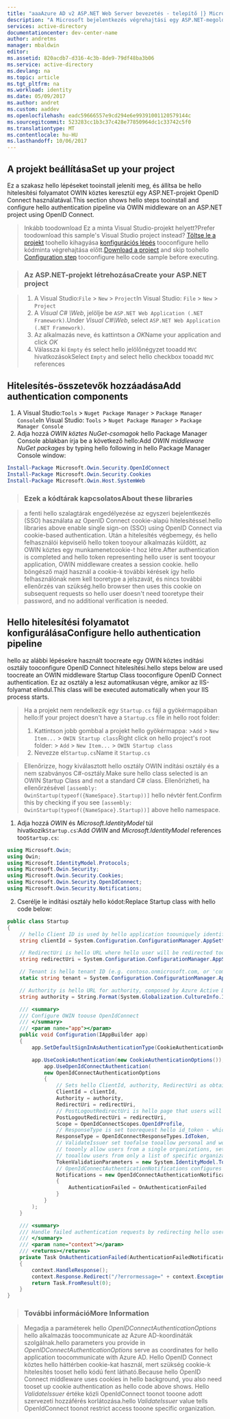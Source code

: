 ```yaml
---
title: "aaaAzure AD v2 ASP.NET Web Server bevezetés - telepítő |} Microsoft Docs"
description: "A Microsoft bejelentkezés végrehajtási egy ASP.NET-megoldás a hagyományos böngészőalapú webalkalmazás a szabványos OpenID Connect"
services: active-directory
documentationcenter: dev-center-name
author: andretms
manager: mbaldwin
editor: 
ms.assetid: 820acdb7-d316-4c3b-8de9-79df48ba3b06
ms.service: active-directory
ms.devlang: na
ms.topic: article
ms.tgt_pltfrm: na
ms.workload: identity
ms.date: 05/09/2017
ms.author: andret
ms.custom: aaddev
ms.openlocfilehash: eadc59666557e9cd294e6e99391001120579144c
ms.sourcegitcommit: 523283cc1b3c37c428e77850964dc1c33742c5f0
ms.translationtype: MT
ms.contentlocale: hu-HU
ms.lasthandoff: 10/06/2017
---
```

## <a name="set-up-your-project"></a><span data-ttu-id="773ec-103">A projekt beállítása</span><span class="sxs-lookup"><span data-stu-id="773ec-103">Set up your project</span></span>

<span data-ttu-id="773ec-104">Ez a szakasz hello lépéseket tooinstall jeleníti meg, és állítsa be hello hitelesítési folyamatot OWIN köztes keresztül egy ASP.NET-projekt OpenID Connect használatával.</span><span class="sxs-lookup"><span data-stu-id="773ec-104">This section shows hello steps tooinstall and configure hello authentication pipeline via OWIN middleware on an ASP.NET project using OpenID Connect.</span></span> 

> <span data-ttu-id="773ec-105">Inkább toodownload Ez a minta Visual Studio-projekt helyett?</span><span class="sxs-lookup"><span data-stu-id="773ec-105">Prefer toodownload this sample's Visual Studio project instead?</span></span> <span data-ttu-id="773ec-106">[Töltse le a projekt](https://github.com/AzureADQuickStarts/AppModelv2-WebApp-OpenIDConnect-DotNet/archive/master.zip) toohello kihagyása [konfigurációs lépés](#create-an-application-express) tooconfigure hello kódminta végrehajtása előtt.</span><span class="sxs-lookup"><span data-stu-id="773ec-106">[Download a project](https://github.com/AzureADQuickStarts/AppModelv2-WebApp-OpenIDConnect-DotNet/archive/master.zip) and skip toohello [Configuration step](#create-an-application-express) tooconfigure hello code sample before executing.</span></span>

<!--start-collapse-->
> ### <a name="create-your-aspnet-project"></a><span data-ttu-id="773ec-107">Az ASP.NET-projekt létrehozása</span><span class="sxs-lookup"><span data-stu-id="773ec-107">Create your ASP.NET project</span></span>

> 1. <span data-ttu-id="773ec-108">A Visual Studio:`File` > `New` > `Project`</span><span class="sxs-lookup"><span data-stu-id="773ec-108">In Visual Studio: `File` > `New` > `Project`</span></span><br/>
> 2. <span data-ttu-id="773ec-109">A *Visual C# \Web*, jelölje be `ASP.NET Web Application (.NET Framework)`.</span><span class="sxs-lookup"><span data-stu-id="773ec-109">Under *Visual C#\Web*, select `ASP.NET Web Application (.NET Framework)`.</span></span>
> 3. <span data-ttu-id="773ec-110">Az alkalmazás neve, és kattintson a *OK*</span><span class="sxs-lookup"><span data-stu-id="773ec-110">Name your application and click *OK*</span></span>
> 4. <span data-ttu-id="773ec-111">Válassza ki `Empty` és select hello jelölőnégyzet tooadd `MVC` hivatkozások</span><span class="sxs-lookup"><span data-stu-id="773ec-111">Select `Empty` and select hello checkbox tooadd `MVC` references</span></span>
<!--end-collapse-->

## <a name="add-authentication-components"></a><span data-ttu-id="773ec-112">Hitelesítés-összetevők hozzáadása</span><span class="sxs-lookup"><span data-stu-id="773ec-112">Add authentication components</span></span>

1. <span data-ttu-id="773ec-113">A Visual Studio:`Tools` > `Nuget Package Manager` > `Package Manager Console`</span><span class="sxs-lookup"><span data-stu-id="773ec-113">In Visual Studio: `Tools` > `Nuget Package Manager` > `Package Manager Console`</span></span>
2. <span data-ttu-id="773ec-114">Adja hozzá *OWIN köztes NuGet-csomagok* hello Package Manager Console ablakban írja be a következő hello:</span><span class="sxs-lookup"><span data-stu-id="773ec-114">Add *OWIN middleware NuGet packages* by typing hello following in hello Package Manager Console window:</span></span>

```powershell
Install-Package Microsoft.Owin.Security.OpenIdConnect
Install-Package Microsoft.Owin.Security.Cookies
Install-Package Microsoft.Owin.Host.SystemWeb
```

<!--start-collapse-->
> ### <a name="about-these-libraries"></a><span data-ttu-id="773ec-115">Ezek a kódtárak kapcsolatos</span><span class="sxs-lookup"><span data-stu-id="773ec-115">About these libraries</span></span>

><span data-ttu-id="773ec-116">a fenti hello szalagtárak engedélyezése az egyszeri bejelentkezés (SSO) használata az OpenID Connect cookie-alapú hitelesítéssel.</span><span class="sxs-lookup"><span data-stu-id="773ec-116">hello libraries above enable single sign-on (SSO) using OpenID Connect via cookie-based authentication.</span></span> <span data-ttu-id="773ec-117">Után a hitelesítés végbemegy, és hello felhasználói képviselő hello token tooyour alkalmazás küldött, az OWIN köztes egy munkamenetcookie-t hoz létre.</span><span class="sxs-lookup"><span data-stu-id="773ec-117">After authentication is completed and hello token representing hello user is sent tooyour application, OWIN middleware creates a session cookie.</span></span> <span data-ttu-id="773ec-118">hello böngésző majd használ a cookie-k további kérések így hello felhasználónak nem kell tooretype a jelszavát, és nincs további ellenőrzés van szükség.</span><span class="sxs-lookup"><span data-stu-id="773ec-118">hello browser then uses this cookie on subsequent requests so hello user doesn't need tooretype their password, and no additional verification is needed.</span></span>
<!--end-collapse-->

## <a name="configure-hello-authentication-pipeline"></a><span data-ttu-id="773ec-119">Hello hitelesítési folyamatot konfigurálása</span><span class="sxs-lookup"><span data-stu-id="773ec-119">Configure hello authentication pipeline</span></span>
<span data-ttu-id="773ec-120">hello az alábbi lépésekre használt toocreate egy OWIN köztes indítási osztály tooconfigure OpenID Connect hitelesítési.</span><span class="sxs-lookup"><span data-stu-id="773ec-120">hello steps below are used toocreate an OWIN middleware Startup Class tooconfigure OpenID Connect authentication.</span></span> <span data-ttu-id="773ec-121">Ez az osztály a lesz automatikusan végre, amikor az IIS-folyamat elindul.</span><span class="sxs-lookup"><span data-stu-id="773ec-121">This class will be executed automatically when your IIS process starts.</span></span>

> <span data-ttu-id="773ec-122">Ha a projekt nem rendelkezik egy `Startup.cs` fájl a gyökérmappában hello:</span><span class="sxs-lookup"><span data-stu-id="773ec-122">If your project doesn't have a `Startup.cs` file in hello root folder:</span></span><br/>
> 1. <span data-ttu-id="773ec-123">Kattintson jobb gombbal a projekt hello gyökérmappa: >`Add` > `New Item...` > `OWIN Startup class`</span><span class="sxs-lookup"><span data-stu-id="773ec-123">Right click on hello project's root folder: >  `Add` > `New Item...` > `OWIN Startup class`</span></span><br/>
> 2. <span data-ttu-id="773ec-124">Nevezze el`Startup.cs`</span><span class="sxs-lookup"><span data-stu-id="773ec-124">Name it `Startup.cs`</span></span>

> <span data-ttu-id="773ec-125">Ellenőrizze, hogy kiválasztott hello osztály OWIN indítási osztály és a nem szabványos C#-osztály.</span><span class="sxs-lookup"><span data-stu-id="773ec-125">Make sure hello class selected is an OWIN Startup Class and not a standard C# class.</span></span> <span data-ttu-id="773ec-126">Ellenőrizheti, ha ellenőrzésével `[assembly: OwinStartup(typeof({NameSpace}.Startup))]` hello névtér fent.</span><span class="sxs-lookup"><span data-stu-id="773ec-126">Confirm this by checking if you see `[assembly: OwinStartup(typeof({NameSpace}.Startup))]` above hello namespace.</span></span>


1. <span data-ttu-id="773ec-127">Adja hozzá *OWIN* és *Microsoft.IdentityModel* túl hivatkozik`Startup.cs`:</span><span class="sxs-lookup"><span data-stu-id="773ec-127">Add *OWIN* and *Microsoft.IdentityModel* references too`Startup.cs`:</span></span>

```csharp
using Microsoft.Owin;
using Owin;
using Microsoft.IdentityModel.Protocols;
using Microsoft.Owin.Security;
using Microsoft.Owin.Security.Cookies;
using Microsoft.Owin.Security.OpenIdConnect;
using Microsoft.Owin.Security.Notifications;
```
<!-- Workaround for Docs conversion bug -->
<ol start="2">
<li>
<span data-ttu-id="773ec-128">Cserélje le indítási osztály hello kódot:</span><span class="sxs-lookup"><span data-stu-id="773ec-128">Replace Startup class with hello code below:</span></span>
</li>
</ol>

```csharp
public class Startup
{        
    // hello Client ID is used by hello application toouniquely identify itself tooAzure AD.
    string clientId = System.Configuration.ConfigurationManager.AppSettings["ClientId"];

    // RedirectUri is hello URL where hello user will be redirected tooafter they sign in.
    string redirectUri = System.Configuration.ConfigurationManager.AppSettings["RedirectUri"];

    // Tenant is hello tenant ID (e.g. contoso.onmicrosoft.com, or 'common' for multi-tenant)
    static string tenant = System.Configuration.ConfigurationManager.AppSettings["Tenant"];

    // Authority is hello URL for authority, composed by Azure Active Directory v2 endpoint and hello tenant name (e.g. https://login.microsoftonline.com/contoso.onmicrosoft.com/v2.0)
    string authority = String.Format(System.Globalization.CultureInfo.InvariantCulture, System.Configuration.ConfigurationManager.AppSettings["Authority"], tenant);

    /// <summary>
    /// Configure OWIN toouse OpenIdConnect 
    /// </summary>
    /// <param name="app"></param>
    public void Configuration(IAppBuilder app)
    {
        app.SetDefaultSignInAsAuthenticationType(CookieAuthenticationDefaults.AuthenticationType);

        app.UseCookieAuthentication(new CookieAuthenticationOptions());
            app.UseOpenIdConnectAuthentication(
            new OpenIdConnectAuthenticationOptions
            {
                // Sets hello ClientId, authority, RedirectUri as obtained from web.config
                ClientId = clientId,
                Authority = authority,
                RedirectUri = redirectUri,
                // PostLogoutRedirectUri is hello page that users will be redirected tooafter sign-out. In this case, it is using hello home page
                PostLogoutRedirectUri = redirectUri,
                Scope = OpenIdConnectScopes.OpenIdProfile,
                // ResponseType is set toorequest hello id_token - which contains basic information about hello signed-in user
                ResponseType = OpenIdConnectResponseTypes.IdToken,
                // ValidateIssuer set toofalse tooallow personal and work accounts from any organization toosign in tooyour application
                // tooonly allow users from a single organizations, set ValidateIssuer tootrue and 'tenant' setting in web.config toohello tenant name
                // tooallow users from only a list of specific organizations, set ValidateIssuer tootrue and use ValidIssuers parameter 
                TokenValidationParameters = new System.IdentityModel.Tokens.TokenValidationParameters() { ValidateIssuer = false },
                // OpenIdConnectAuthenticationNotifications configures OWIN toosend notification of failed authentications tooOnAuthenticationFailed method
                Notifications = new OpenIdConnectAuthenticationNotifications
                {
                    AuthenticationFailed = OnAuthenticationFailed
                }
            }
        );
    }

    /// <summary>
    /// Handle failed authentication requests by redirecting hello user toohello home page with an error in hello query string
    /// </summary>
    /// <param name="context"></param>
    /// <returns></returns>
    private Task OnAuthenticationFailed(AuthenticationFailedNotification<OpenIdConnectMessage, OpenIdConnectAuthenticationOptions> context)
    {
        context.HandleResponse();
        context.Response.Redirect("/?errormessage=" + context.Exception.Message);
        return Task.FromResult(0);
    }
}

```
<!--start-collapse-->
> ### <a name="more-information"></a><span data-ttu-id="773ec-129">További információ</span><span class="sxs-lookup"><span data-stu-id="773ec-129">More Information</span></span>

> <span data-ttu-id="773ec-130">Megadja a paraméterek hello *OpenIDConnectAuthenticationOptions* hello alkalmazás toocommunicate az Azure AD-koordináták szolgálnak.</span><span class="sxs-lookup"><span data-stu-id="773ec-130">hello parameters you provide in *OpenIDConnectAuthenticationOptions* serve as coordinates for hello application toocommunicate with Azure AD.</span></span> <span data-ttu-id="773ec-131">Hello OpenID Connect köztes hello háttérben cookie-kat használ, mert szükség cookie-k hitelesítés tooset hello kódú fent látható.</span><span class="sxs-lookup"><span data-stu-id="773ec-131">Because hello OpenID Connect middleware uses cookies in hello background, you also need tooset up cookie authentication as hello code above shows.</span></span> <span data-ttu-id="773ec-132">Hello *ValidateIssuer* értéke közli OpenIdConnect toonot tooone adott szervezeti hozzáférés korlátozása.</span><span class="sxs-lookup"><span data-stu-id="773ec-132">hello *ValidateIssuer* value tells OpenIdConnect toonot restrict access tooone specific organization.</span></span>
<!--end-collapse-->


